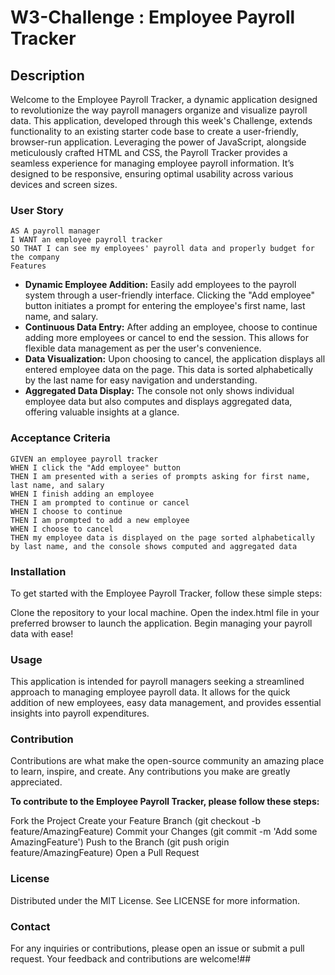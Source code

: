 # W3-Challenge : Employee Payroll Tracker

## Description

Welcome to the Employee Payroll Tracker, a dynamic application designed to revolutionize the way payroll managers organize and visualize payroll data. This application, developed through this week's Challenge, extends functionality to an existing starter code base to create a user-friendly, browser-run application. Leveraging the power of JavaScript, alongside meticulously crafted HTML and CSS, the Payroll Tracker provides a seamless experience for managing employee payroll information. It’s designed to be responsive, ensuring optimal usability across various devices and screen sizes.

### User Story

```
AS A payroll manager
I WANT an employee payroll tracker
SO THAT I can see my employees' payroll data and properly budget for the company
Features
```

- **Dynamic Employee Addition:** Easily add employees to the payroll system through a user-friendly interface. Clicking the "Add employee" button initiates a prompt for entering the employee's first name, last name, and salary.
- **Continuous Data Entry:** After adding an employee, choose to continue adding more employees or cancel to end the session. This allows for flexible data management as per the user's convenience.
- **Data Visualization:** Upon choosing to cancel, the application displays all entered employee data on the page. This data is sorted alphabetically by the last name for easy navigation and understanding.
- **Aggregated Data Display:** The console not only shows individual employee data but also computes and displays aggregated data, offering valuable insights at a glance.

### Acceptance Criteria

```
GIVEN an employee payroll tracker
WHEN I click the "Add employee" button
THEN I am presented with a series of prompts asking for first name, last name, and salary
WHEN I finish adding an employee
THEN I am prompted to continue or cancel
WHEN I choose to continue
THEN I am prompted to add a new employee
WHEN I choose to cancel
THEN my employee data is displayed on the page sorted alphabetically by last name, and the console shows computed and aggregated data
```

### Installation

To get started with the Employee Payroll Tracker, follow these simple steps:

Clone the repository to your local machine.
Open the index.html file in your preferred browser to launch the application.
Begin managing your payroll data with ease!

### Usage

This application is intended for payroll managers seeking a streamlined approach to managing employee payroll data. It allows for the quick addition of new employees, easy data management, and provides essential insights into payroll expenditures.

### Contribution

Contributions are what make the open-source community an amazing place to learn, inspire, and create. Any contributions you make are greatly appreciated.

**To contribute to the Employee Payroll Tracker, please follow these steps:**

Fork the Project
Create your Feature Branch (git checkout -b feature/AmazingFeature)
Commit your Changes (git commit -m 'Add some AmazingFeature')
Push to the Branch (git push origin feature/AmazingFeature)
Open a Pull Request

### License

Distributed under the MIT License. See LICENSE for more information.

### Contact

For any inquiries or contributions, please open an issue or submit a pull request. Your feedback and contributions are welcome!##

